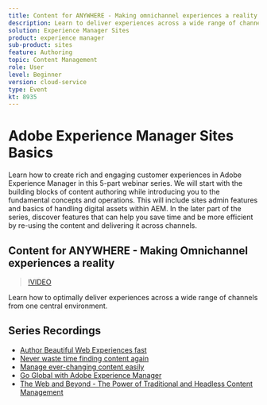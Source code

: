 ```yaml
---
title: Content for ANYWHERE - Making omnichannel experiences a reality 
description: Learn to deliver experiences across a wide range of channels from one environment
solution: Experience Manager Sites
product: experience manager
sub-product: sites
feature: Authoring
topic: Content Management
role: User
level: Beginner
version: cloud-service
type: Event
kt: 8935
---
```


# Adobe Experience Manager Sites Basics

Learn how to create rich and engaging customer experiences in Adobe Experience Manager in this 5-part webinar series. We will start with the building blocks of content authoring while introducing you to the fundamental concepts and operations. This will include sites admin features and basics of handling digital assets within AEM. In the later part of the series, discover features that can help you save time and be more efficient by re-using the content and delivering it across channels.

## Content for ANYWHERE - Making Omnichannel experiences a reality 

>[!VIDEO](https://video.tv.adobe.com/v/336982/?quality=12&learn=on&hidetitle=true)

Learn how to optimally deliver experiences across a wide range of channels from one central environment.

## Series Recordings

* [Author Beautiful Web Experiences fast](authoring-fundamentals.md)
* [Never waste time finding content again](media-library-administration.md)
* [Manage ever-changing content easily](collaboration-tools.md)
* [Go Global with Adobe Experience Manager](multi-site-management-web-translation.md)
* [The Web and Beyond - The Power of Traditional and Headless Content Management](traditional-headless-content-management.md)